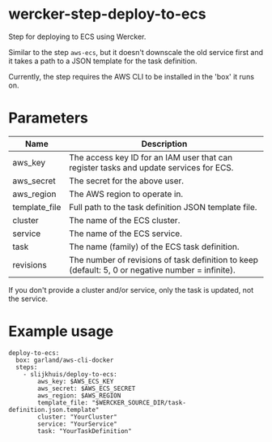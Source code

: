 # wercker-step-deploy-to-ecs
Step for deploying to ECS using Wercker.

Similar to the step `aws-ecs`, but it doesn't downscale the old service first and it takes a path to a JSON template for the task definition.

Currently, the step requires the AWS CLI to be installed in the 'box' it runs on.

# Parameters
| Name              | Description   |
| ----------------- | ------------- |
| aws_key           | The access key ID for an IAM user that can register tasks and update services for ECS. |
| aws_secret        | The secret for the above user. |
| aws_region        | The AWS region to operate in. |
| template_file     | Full path to the task definition JSON template file. |
| cluster           | The name of the ECS cluster. |
| service           | The name of the ECS service. |
| task              | The name (family) of the ECS task definition. |
| revisions         | The number of revisions of task definition to keep (default: 5, 0 or negative number = infinite). |

If you don't provide a cluster and/or service, only the task is updated, not the service.

# Example usage

```
deploy-to-ecs:
  box: garland/aws-cli-docker
  steps:
    - slijkhuis/deploy-to-ecs:
        aws_key: $AWS_ECS_KEY
        aws_secret: $AWS_ECS_SECRET
        aws_region: $AWS_REGION
        template_file: "$WERCKER_SOURCE_DIR/task-definition.json.template"
        cluster: "YourCluster"
        service: "YourService"
        task: "YourTaskDefinition"
```
